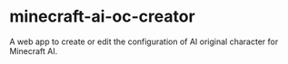# minecraft-ai-oc-creator
A web app to create or edit the configuration of AI original character for Minecraft AI.
